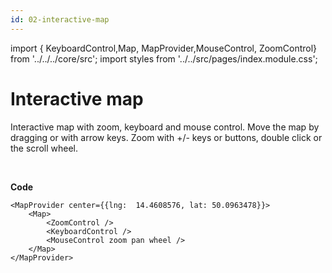 ```yaml
---
id: 02-interactive-map
---
```


import { KeyboardControl,Map,
MapProvider,MouseControl, ZoomControl} from '../../../core/src';
import styles from '../../src/pages/index.module.css';

# Interactive map

Interactive map with zoom, keyboard and mouse control. Move the map by dragging or with arrow keys. Zoom with +/- keys or buttons, double click or the scroll wheel.

<div>
  <section className={styles.sMap}>
		<MapProvider center={{lng:  14.4608576, lat: 50.0963478}}>
			<Map>
				<ZoomControl />
				<KeyboardControl />
				<MouseControl zoom pan wheel />
			</Map>
		</MapProvider>
	</section>
</div>

<br />

**Code**

```
<MapProvider center={{lng:  14.4608576, lat: 50.0963478}}>
	<Map>
		<ZoomControl />
		<KeyboardControl />
		<MouseControl zoom pan wheel />
	</Map>
</MapProvider>
```

```

```
